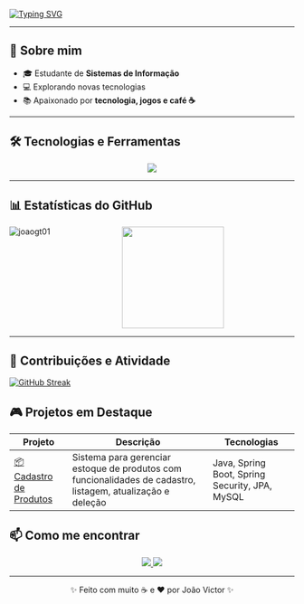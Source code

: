 [![Typing SVG](https://readme-typing-svg.herokuapp.com?color=FF4500&size=35&center=true&vCenter=true&width=1000&lines=Olá!;Eu+sou+João+Victor;Estudante+de+Sistemas+de+Informação)](https://git.io/typing-svg)

---

## 🌟 Sobre mim
- 🎓 Estudante de **Sistemas de Informação**  
- 💻 Explorando novas tecnologias   
- 📚 Apaixonado por **tecnologia, jogos e café ☕**  
  

---

## 🛠️ Tecnologias e Ferramentas
<p align="center">
  <img src="https://skillicons.dev/icons?i=java,spring,git,github,mysql" />
</p>

---

## 📊 Estatísticas do GitHub

<p align="center">
  <img height="180em" src="https://github-readme-stats.vercel.app/api?username=joaogt01&show_icons=true&title_color=FF5733&text_color=F5F5F5&icon_color=DCDCDC&bg_color=151515&hide_border=true" />
    <img align="left" src="https://github-readme-stats.vercel.app/api/top-langs?username=joaogt01&show_icons=true&locale=en&layout=compact&theme=dark" alt="joaogt01" />
</p>

---

## 🎯 Contribuições e Atividade
[![GitHub Streak](https://github-readme-streak-stats.herokuapp.com?user=joaogt01&theme=dark&locale=pt_BR&date_format=n%2Fj%5B%2FY%5D&card_width=900&ring=FF4500&fire=FF4500&border=FF4500&sideNums=FF4500&sideLabels=FF4500&currStreakLabel=FF4500&dates=FF4500&stroke=FF4500)](https://git.io/streak-stats)


## 🎮 Projetos em Destaque
| Projeto | Descrição | Tecnologias |
|---------|-----------|-------------|
| [📦 Cadastro de Produtos](https://github.com/joaogt01/CadastroDeEstoque) | Sistema para gerenciar estoque de produtos com funcionalidades de cadastro, listagem, atualização e deleção | Java, Spring Boot, Spring Security, JPA, MySQL |








## 📫 Como me encontrar
<p align="center">
  <a href="https://wa.me/+5581998346147">
    <img src="https://img.shields.io/badge/WhatsApp-25D366?style=for-the-badge&logo=whatsapp&logoColor=white" />
  </a>
    <a href="https://linkedin.com/in/joão-victor-060632321"><img src="https://img.shields.io/badge/LinkedIn-0A66C2?style=for-the-badge&logo=linkedin&logoColor=white"></a>
  </a>
</p>

---

<p align="center">✨ Feito com muito ☕ e ❤️ por João Victor ✨</p>
